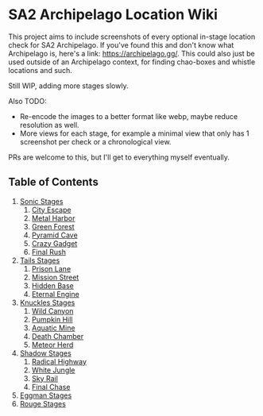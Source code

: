 # SA2 Archipelago Location Wiki

This project aims to include screenshots of every optional in-stage location check for SA2 Archipelago. If you've found this and don't know what Archipelago is, here's a link: https://archipelago.gg/. This could also just be used outside of an Archipelago context, for finding chao-boxes and whistle locations and such. 

Still WIP, adding more stages slowly.

Also TODO:
- Re-encode the images to a better format like webp, maybe reduce resolution as well.
- More views for each stage, for example a minimal view that only has 1 screenshot per check or a chronological view.

PRs are welcome to this, but I'll get to everything myself eventually.

## Table of Contents

1. [Sonic Stages](./Sonic/Sonic.md)
    1. [City Escape](./Sonic/Sonic.md#city-escape)
    1. [Metal Harbor](./Sonic/Sonic.md#metal-harbor)
    1. [Green Forest](./Sonic/Sonic.md#green-forest)
    1. [Pyramid Cave](./Sonic/Sonic.md#pyramid-cave)
    1. [Crazy Gadget](./Sonic/Sonic.md#crazy-gadget)
    1. [Final Rush](./Sonic/Sonic.md#final-rush)
1. [Tails Stages](./Tails/Tails.md)
    1. [Prison Lane](./Tails/Tails.md#prison-lane)
    1. [Mission Street](./Tails/Tails.md#mission-street)
    1. [Hidden Base](./Tails/Tails.md#hidden-base)
    1. [Eternal Engine](./Tails/Tails.md#eternal-engine)
1. [Knuckles Stages](./Knuckles/Knuckles.md)
    1. [Wild Canyon](./Knuckles/Knuckles.md#wild-canyon)
    1. [Pumpkin Hill](./Knuckles/Knuckles.md#pumpkin-hill)
    1. [Aquatic Mine](./Knuckles/Knuckles.md#aquatic-mine)
    1. [Death Chamber](./Knuckles/Knuckles.md#death-chamber)
    1. [Meteor Herd](./Knuckles/Knuckles.md#meteor-herd)
1. [Shadow Stages](./Shadow/Shadow.md)
    1. [Radical Highway](./Shadow/Shadow.md#radical-highway)
    1. [White Jungle](./Shadow/Shadow.md#white-jungle)
    1. [Sky Rail](./Shadow/Shadow.md#sky-rail)
    1. [Final Chase](./Shadow/Shadow.md#final-Chase)
1. [Eggman Stages](./Eggman/Eggman.md)
1. [Rouge Stages](./Rouge/Rouge.md)